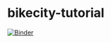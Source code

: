 # bikecity-tutorial

[![Binder](http://mybinder.org/badge.svg)](http://mybinder.org:/repo/bartdevylder/bikecity-tutorial)
